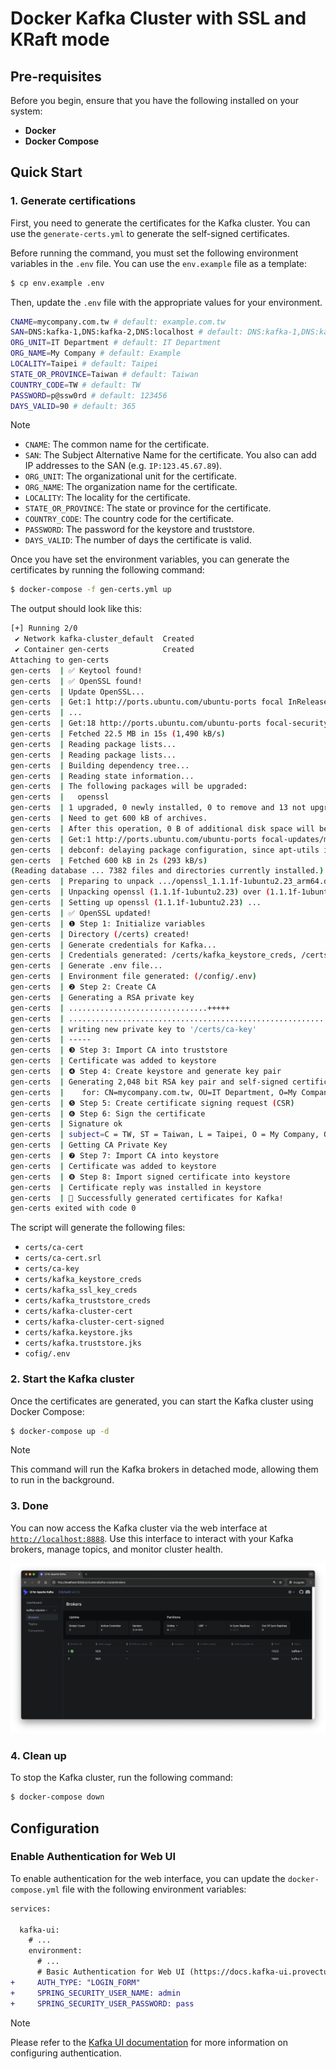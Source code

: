 # Docker Kafka Cluster with SSL and KRaft mode

## Pre-requisites

Before you begin, ensure that you have the following installed on your system:

- **Docker**
- **Docker Compose**

## Quick Start

### 1. Generate certifications

First, you need to generate the certificates for the Kafka cluster. You can use the `generate-certs.yml` to generate the self-signed certificates.

Before running the command, you must set the following environment variables in the `.env` file. You can use the `env.example` file as a template:

```bash
$ cp env.example .env
```

Then, update the `.env` file with the appropriate values for your environment.

```bash
CNAME=mycompany.com.tw # default: example.com.tw
SAN=DNS:kafka-1,DNS:kafka-2,DNS:localhost # default: DNS:kafka-1,DNS:kafka-2,DNS:localhost
ORG_UNIT=IT Department # default: IT Department
ORG_NAME=My Company # default: Example
LOCALITY=Taipei # default: Taipei
STATE_OR_PROVINCE=Taiwan # default: Taiwan
COUNTRY_CODE=TW # default: TW
PASSWORD=p@ssw0rd # default: 123456
DAYS_VALID=90 # default: 365
```

> [!NOTE]
>
> - `CNAME`: The common name for the certificate.
> - `SAN`: The Subject Alternative Name for the certificate. You also can add IP addresses to the SAN (e.g. `IP:123.45.67.89`).
> - `ORG_UNIT`: The organizational unit for the certificate.
> - `ORG_NAME`: The organization name for the certificate.
> - `LOCALITY`: The locality for the certificate.
> - `STATE_OR_PROVINCE`: The state or province for the certificate.
> - `COUNTRY_CODE`: The country code for the certificate.
> - `PASSWORD`: The password for the keystore and truststore.
> - `DAYS_VALID`: The number of days the certificate is valid.

Once you have set the environment variables, you can generate the certificates by running the following command:

```bash
$ docker-compose -f gen-certs.yml up
```

The output should look like this:

```bash
[+] Running 2/0
 ✔ Network kafka-cluster_default  Created                                                                                                                                                        0.0s 
 ✔ Container gen-certs            Created                                                                                                                                                        0.0s 
Attaching to gen-certs
gen-certs  | ✅ Keytool found!
gen-certs  | ✅ OpenSSL found!
gen-certs  | Update OpenSSL...
gen-certs  | Get:1 http://ports.ubuntu.com/ubuntu-ports focal InRelease [265 kB]
gen-certs  | ...
gen-certs  | Get:18 http://ports.ubuntu.com/ubuntu-ports focal-security/multiverse arm64 Packages [5,924 B]
gen-certs  | Fetched 22.5 MB in 15s (1,490 kB/s)
gen-certs  | Reading package lists...
gen-certs  | Reading package lists...
gen-certs  | Building dependency tree...
gen-certs  | Reading state information...
gen-certs  | The following packages will be upgraded:
gen-certs  |   openssl
gen-certs  | 1 upgraded, 0 newly installed, 0 to remove and 13 not upgraded.
gen-certs  | Need to get 600 kB of archives.
gen-certs  | After this operation, 0 B of additional disk space will be used.
gen-certs  | Get:1 http://ports.ubuntu.com/ubuntu-ports focal-updates/main arm64 openssl arm64 1.1.1f-1ubuntu2.23 [600 kB]
gen-certs  | debconf: delaying package configuration, since apt-utils is not installed
gen-certs  | Fetched 600 kB in 2s (293 kB/s)
(Reading database ... 7382 files and directories currently installed.)
gen-certs  | Preparing to unpack .../openssl_1.1.1f-1ubuntu2.23_arm64.deb ...
gen-certs  | Unpacking openssl (1.1.1f-1ubuntu2.23) over (1.1.1f-1ubuntu2.22) ...
gen-certs  | Setting up openssl (1.1.1f-1ubuntu2.23) ...
gen-certs  | ✅ OpenSSL updated!
gen-certs  | ❶ Step 1: Initialize variables
gen-certs  | Directory (/certs) created!
gen-certs  | Generate credentials for Kafka...
gen-certs  | Credentials generated: /certs/kafka_keystore_creds, /certs/kafka_truststore_creds, /certs/kafka_ssl_key_creds
gen-certs  | Generate .env file...
gen-certs  | Environment file generated: (/config/.env)
gen-certs  | ❷ Step 2: Create CA
gen-certs  | Generating a RSA private key
gen-certs  | ...............................+++++
gen-certs  | ................................................................................................+++++
gen-certs  | writing new private key to '/certs/ca-key'
gen-certs  | -----
gen-certs  | ❸ Step 3: Import CA into truststore
gen-certs  | Certificate was added to keystore
gen-certs  | ❹ Step 4: Create keystore and generate key pair
gen-certs  | Generating 2,048 bit RSA key pair and self-signed certificate (SHA256withRSA) with a validity of 90 days
gen-certs  |    for: CN=mycompany.com.tw, OU=IT Department, O=My Company, L=Taipei, ST=Taiwan, C=TW
gen-certs  | ❺ Step 5: Create certificate signing request (CSR)
gen-certs  | ❻ Step 6: Sign the certificate
gen-certs  | Signature ok
gen-certs  | subject=C = TW, ST = Taiwan, L = Taipei, O = My Company, OU = IT Department, CN = mycompany.com.tw
gen-certs  | Getting CA Private Key
gen-certs  | ❼ Step 7: Import CA into keystore
gen-certs  | Certificate was added to keystore
gen-certs  | ❽ Step 8: Import signed certificate into keystore
gen-certs  | Certificate reply was installed in keystore
gen-certs  | 🎉 Successfully generated certificates for Kafka!
gen-certs exited with code 0
```

The script will generate the following files:

- `certs/ca-cert`
- `certs/ca-cert.srl`
- `certs/ca-key`
- `certs/kafka_keystore_creds`
- `certs/kafka_ssl_key_creds`
- `certs/kafka_truststore_creds`
- `certs/kafka-cluster-cert`
- `certs/kafka-cluster-cert-signed`
- `certs/kafka.keystore.jks`
- `certs/kafka.truststore.jks`
- `cofig/.env`

### 2. Start the Kafka cluster

Once the certificates are generated, you can start the Kafka cluster using Docker Compose:

```bash
$ docker-compose up -d
```

> [!NOTE]
> 
> This command will run the Kafka brokers in detached mode, allowing them to run in the background.

### 3. Done

You can now access the Kafka cluster via the web interface at [`http://localhost:8888`](http://localhost:8888). Use this interface to interact with your Kafka brokers, manage topics, and monitor cluster health.

![Kafka UI](./docs/images/kafka-ui.png)

### 4. Clean up

To stop the Kafka cluster, run the following command:

```bash
$ docker-compose down
```

## Configuration

### Enable Authentication for Web UI

To enable authentication for the web interface, you can update the `docker-compose.yml` file with the following environment variables:

```diff
services:

  kafka-ui:
    # ...
    environment:
      # ...
      # Basic Authentication for Web UI (https://docs.kafka-ui.provectus.io/configuration/authentication)
+     AUTH_TYPE: "LOGIN_FORM"
+     SPRING_SECURITY_USER_NAME: admin
+     SPRING_SECURITY_USER_PASSWORD: pass
```

> [!NOTE]
> 
> Please refer to the [Kafka UI documentation](https://docs.kafka-ui.provectus.io/configuration/authentication) for more information on configuring authentication.